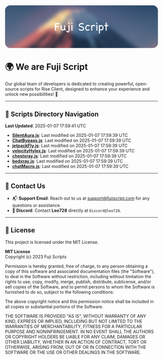 ![Banner](.github/b.webp)

# 🌍 **We are Fuji Script**

Our global team of developers is dedicated to creating powerful, open-source scripts for Rise Client, designed to enhance your experience and unlock new possibilities! 🌟

---
<!-- SCRIPTS_NAVIGATION_START -->
## 📂 **Scripts Directory Navigation**

**Last Updated**: 2025-01-07 17:59:41 UTC

- **[SilentAura.js](scripts/SilentAura.js)**: Last modified on 2025-01-07 17:59:39 UTC
- **[ChatBypass.js](scripts/ChatBypass.js)**: Last modified on 2025-01-07 17:59:39 UTC
- **[jetpackFly.js](scripts/jetpackFly.js)**: Last modified on 2025-01-07 17:59:39 UTC
- **[velocityHylex.js](scripts/velocityHylex.js)**: Last modified on 2025-01-07 17:59:39 UTC
- **[chestxray.js](scripts/chestxray.js)**: Last modified on 2025-01-07 17:59:39 UTC
- **[bedxray.js](scripts/bedxray.js)**: Last modified on 2025-01-07 17:59:39 UTC
- **[chatMacro.js](scripts/chatMacro.js)**: Last modified on 2025-01-07 17:59:39 UTC

<!-- SCRIPTS_NAVIGATION_END -->

---

## 💬 **Contact Us**  
- 📬 **Support Email**: Reach out to us at [support@fujiscript.com](mailto:support@fujiscript.com) for any questions or assistance.  
- 💬 **Discord**: Contact **Leo728** directly at `Discord@leo728`.

---

## 📜 **License**

This project is licensed under the MIT License.  

**MIT License**  
Copyright (c) 2023 Fuji Scripts  

Permission is hereby granted, free of charge, to any person obtaining a copy of this software and associated documentation files (the "Software"), to deal in the Software without restriction, including without limitation the rights to use, copy, modify, merge, publish, distribute, sublicense, and/or sell copies of the Software, and to permit persons to whom the Software is furnished to do so, subject to the following conditions:  

The above copyright notice and this permission notice shall be included in all copies or substantial portions of the Software.  

THE SOFTWARE IS PROVIDED "AS IS", WITHOUT WARRANTY OF ANY KIND, EXPRESS OR IMPLIED, INCLUDING BUT NOT LIMITED TO THE WARRANTIES OF MERCHANTABILITY, FITNESS FOR A PARTICULAR PURPOSE AND NONINFRINGEMENT. IN NO EVENT SHALL THE AUTHORS OR COPYRIGHT HOLDERS BE LIABLE FOR ANY CLAIM, DAMAGES OR OTHER LIABILITY, WHETHER IN AN ACTION OF CONTRACT, TORT OR OTHERWISE, ARISING FROM, OUT OF OR IN CONNECTION WITH THE SOFTWARE OR THE USE OR OTHER DEALINGS IN THE SOFTWARE.  
